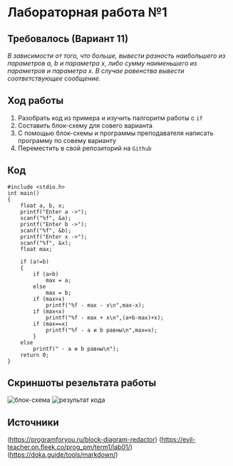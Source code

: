 # Лабораторная работа №1
## Требовалось (Вариант 11)
*В зависимости от того, что больше, вывести разность наибольшего из параметров a, b и параметра x, либо сумму наименьшего из параметров и параметра x. В случае равенства вывести соответствующее сообщение.*
## Ход работы
1. Разобрать код из примера и изучить палгоритм работы с `if`
2. Составить блок-схему для совего варианта
3. С помощью блок-схемы и программы преподавателя написать программу по совему варианту
4. Переместить в свой репозиторий на `Github`
## Код
```
#include <stdio.h>
int main()
{
    float a, b, x;
    printf("Enter a ->");
    scanf("%f", &a);
    printf("Enter b ->");
    scanf("%f", &b);
    printf("Enter x ->");
    scanf("%f", &x);
    float max;

    if (a!=b)
    {
        if (a>b)
            max = a;
        else
            max = b;
        if (max>x)
            printf("%f - max - x\n",max-x);
        if (max<x)
            printf("%f - max + x\n",(a+b-max)+x);
        if (max==x)
            printf("%f - a и b равны\n",max=x);
        }
    else
        printf(" - a и b равны\n");
    return 0;
}
```
## Скриншоты резельтата работы
<image src = 2024-09-26_13-32-15.png alt="блок-схема">
<image src = 2024-10-03_13-37-55.png alt="результат кода">

## Источники 
(https://programforyou.ru/block-diagram-redactor)
(https://evil-teacher.on.fleek.co/prog_pm/term1/lab01/)
(https://doka.guide/tools/markdown/)
